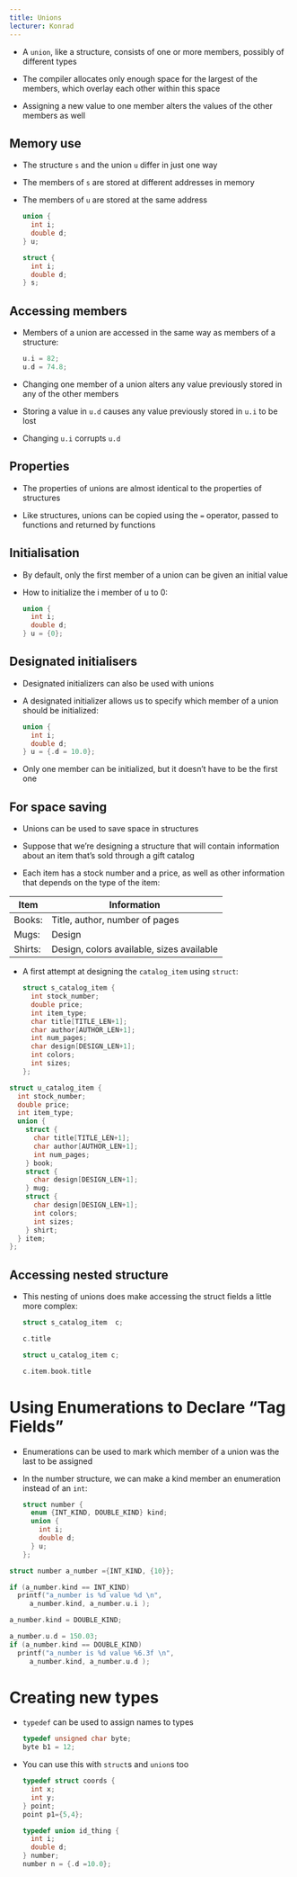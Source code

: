 ```yaml
---
title: Unions
lecturer: Konrad
---
```


- A `union`, like a structure, consists of one or more members,
  possibly of different types

- The compiler allocates only enough space for the largest of the
  members, which overlay each other within this space

- Assigning a new value to one member alters the values of the other
  members as well

## Memory use

- The structure `s` and the union `u` differ in just one way

- The members of `s` are stored at different addresses in memory

- The members of `u` are stored at the same address

  ```c
  union {
    int i;
    double d;
  } u;

  struct {
    int i;
    double d;
  } s;
  ```

## Accessing members

- Members of a union are accessed in the same way as members of a
  structure:

  ```c
  u.i = 82;
  u.d = 74.8;
  ```

- Changing one member of a union alters any value previously stored in
  any of the other members

- Storing a value in `u.d` causes any value previously stored in `u.i`
  to be lost

- Changing `u.i` corrupts `u.d`

## Properties

- The properties of unions are almost identical to the properties of
  structures

- Like structures, unions can be copied using the `=` operator, passed
  to functions and returned by functions

## Initialisation

- By default, only the first member of a union can be given an initial
  value

- How to initialize the i member of u to 0:

  ```c
  union {
    int i;
    double d;
  } u = {0};
  ```

## Designated initialisers

- Designated initializers can also be used with unions

- A designated initializer allows us to specify which member of a
  union should be initialized:

  ```c
  union {
    int i;
    double d;
  } u = {.d = 10.0};
  ```

- Only one member can be initialized, but it doesn’t have to be the
  first one

## For space saving

- Unions can be used to save space in structures

- Suppose that we’re designing a structure that will contain
  information about an item that’s sold through a gift catalog

- Each item has a stock number and a price, as well as other
  information that depends on the type of the item:

| Item    | Information                               |
| ------- | ----------------------------------------- |
| Books:  | Title, author, number of pages            |
| Mugs:   | Design                                    |
| Shirts: | Design, colors available, sizes available |

- A first attempt at designing the `catalog_item` using `struct`:

  ```c
  struct s_catalog_item {
    int stock_number;
    double price;
    int item_type;
    char title[TITLE_LEN+1];
    char author[AUTHOR_LEN+1];
    int num_pages;
    char design[DESIGN_LEN+1];
    int colors;
    int sizes;
  };
  ```

```c
struct u_catalog_item {
  int stock_number;
  double price;
  int item_type;
  union {
    struct {
      char title[TITLE_LEN+1];
      char author[AUTHOR_LEN+1];
      int num_pages;
    } book;
    struct {
      char design[DESIGN_LEN+1];
    } mug;
    struct {
      char design[DESIGN_LEN+1];
      int colors;
      int sizes;
    } shirt;
  } item;
};
```

## Accessing nested structure

- This nesting of unions does make accessing the struct fields a
  little more complex:

  ```c
  struct s_catalog_item  c;

  c.title

  struct u_catalog_item c;

  c.item.book.title
  ```

# Using Enumerations to Declare “Tag Fields”

- Enumerations can be used to mark which member of a union was the
  last to be assigned

- In the number structure, we can make a kind member an enumeration
  instead of an `int`:

  ```c
  struct number {
    enum {INT_KIND, DOUBLE_KIND} kind;
    union {
      int i;
      double d;
    } u;
  };
  ```

```c
struct number a_number ={INT_KIND, {10}};

if (a_number.kind == INT_KIND)
  printf("a_number is %d value %d \n",
     a_number.kind, a_number.u.i );

a_number.kind = DOUBLE_KIND;

a_number.u.d = 150.03;
if (a_number.kind == DOUBLE_KIND)
  printf("a_number is %d value %6.3f \n",
     a_number.kind, a_number.u.d );
```

# Creating new types

- `typedef` can be used to assign names to types

  ```c
  typedef unsigned char byte;
  byte b1 = 12;
  ```

- You can use this with `struct`s and `union`s too

  ```c
  typedef struct coords {
    int x;
    int y;
  } point;
  point p1={5,4};

  typedef union id_thing {
    int i;
    double d;
  } number;
  number n = {.d =10.0};
  ```
